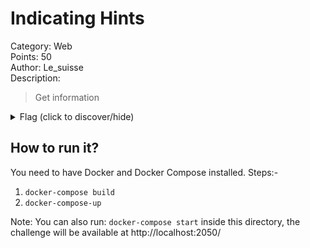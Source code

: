 # Indicating Hints
Category: Web  
Points: 50  
Author: Le_suisse  
Description:
> Get information

<details>
    <summary>Flag (click to discover/hide)</summary>
    <p>GH17{yeah_I_like_alpacas}</p>
</details>

## How to run it?
You need to have Docker and Docker Compose installed.
Steps:-
1. ``docker-compose build``
2. ``docker-compose-up``

Note: You can also run: ``docker-compose start`` inside this directory, the challenge will
be available at http://localhost:2050/
